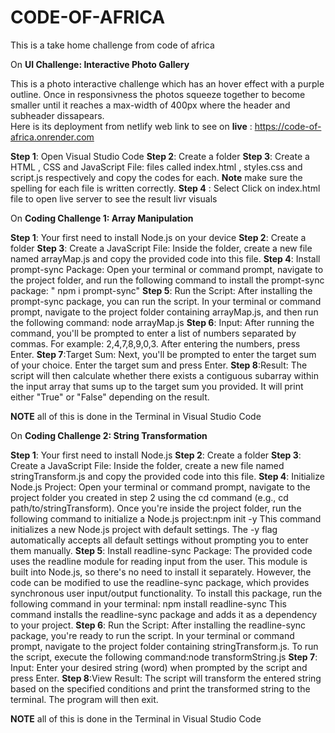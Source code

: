 # CODE-OF-AFRICA
This is a take home challenge from code of africa

On **UI Challenge: Interactive Photo Gallery**

This is a photo interactive challenge which has an hover effect with a purple outline. 
Once in responsivness the photos squeeze together to become smaller until it reaches a max-width of 400px where the header and subheader dissapears.\
Here is its deployment from netlify web link to see on **live** : https://code-of-africa.onrender.com

**Step 1**: Open Visual Studio Code
**Step 2**: Create a folder
**Step 3**: Create a HTML , CSS and JavaScript File: files called index.html , styles.css and script.js respectively and copy the codes for each. **Note** make sure the spelling for each file is written correctly.
**Step 4** : Select Click on index.html file to open live server to see the result livr visuals




On  **Coding Challenge 1: Array Manipulation**

**Step 1**: Your first need to install Node.js on your device 
**Step 2**: Create a folder
**Step 3**: Create a JavaScript File: Inside the folder, create a new file named arrayMap.js and copy the provided code into this file.
**Step 4**: Install prompt-sync Package: Open your terminal or command prompt, navigate to the project folder, and run the following command to install the prompt-sync package: " npm i prompt-sync"
**Step 5**: Run the Script: After installing the prompt-sync package, you can run the script. In your terminal or command prompt, navigate to the project folder containing arrayMap.js, and then run the following command: node arrayMap.js
**Step 6**: Input: After running the command, you'll be prompted to enter a list of numbers separated by commas. For example: 2,4,7,8,9,0,3. After entering the numbers, press Enter.
**Step 7**:Target Sum: Next, you'll be prompted to enter the target sum of your choice. Enter the target sum and press Enter.
**Step 8**:Result: The script will then calculate whether there exists a contiguous subarray within the input array that sums up to the target sum you provided. It will print either "True" or "False" depending on the result.

**NOTE** all of this is done in the Terminal in Visual Studio Code



On **Coding Challenge 2: String Transformation**

**Step 1**: Your first need to install Node.js 
**Step 2**: Create a folder
**Step 3**: Create a JavaScript File: Inside the folder, create a new file named stringTransform.js and copy the provided code into this file.
**Step 4**: Initialize Node.js Project: Open your terminal or command prompt, navigate to the project folder you created in step 2 using the cd command (e.g., cd path/to/stringTransform). Once you're inside the project folder, run the following command to initialize a Node.js project:npm init -y
This command initializes a new Node.js project with default settings. The -y flag automatically accepts all default settings without prompting you to enter them manually.
**Step 5**: Install readline-sync Package: The provided code uses the readline module for reading input from the user. This module is built into Node.js, so there's no need to install it separately. However, the code can be modified to use the readline-sync package, which provides synchronous user input/output functionality. To install this package, run the following command in your terminal:
npm install readline-sync
This command installs the readline-sync package and adds it as a dependency to your project.
**Step 6**: Run the Script: After installing the readline-sync package, you're ready to run the script. In your terminal or command prompt, navigate to the project folder containing stringTransform.js. To run the script, execute the following command:node transformString.js
**Step 7**: Input: Enter your desired string (word) when prompted by the script and press Enter.
**Step 8**:View Result: The script will transform the entered string based on the specified conditions and print the transformed string to the terminal. The program will then exit.

**NOTE** all of this is done in the Terminal in Visual Studio Code











